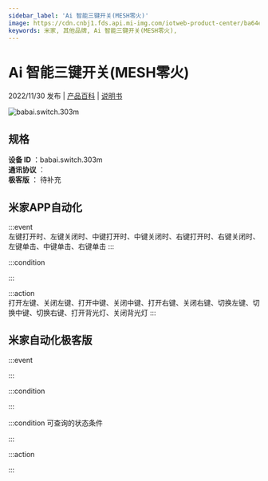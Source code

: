 ```yaml
---
sidebar_label: 'Ai 智能三键开关(MESH零火)'
image: https://cdn.cnbj1.fds.api.mi-img.com/iotweb-product-center/ba64e7f4fdc1b239f4072ec18e4a11fc_1661932880690.png?GalaxyAccessKeyId=AKVGLQWBOVIRQ3XLEW&Expires=9223372036854775807&Signature=LzFCyNv9BJVaDjEN2+1+ym9fYIs=
keywords: 米家, 其他品牌, Ai 智能三键开关(MESH零火), 
---
```

# Ai 智能三键开关(MESH零火)

2022/11/30 发布 | [产品百科](https://home.mi.com/webapp/content/baike/product/index.html?model=babai.switch.303m/) | [说明书](https://home.mi.com/views/introduction.html?model=babai.switch.303m&region=cn)

![babai.switch.303m](https://cdn.cnbj1.fds.api.mi-img.com/iotweb-product-center/ba64e7f4fdc1b239f4072ec18e4a11fc_1661932880690.png?GalaxyAccessKeyId=AKVGLQWBOVIRQ3XLEW&Expires=9223372036854775807&Signature=LzFCyNv9BJVaDjEN2+1+ym9fYIs=)

## 规格  
> 
**设备 ID** ：babai.switch.303m  
**通讯协议** ：  
**极客版**  ： 待补充 


## 米家APP自动化  

:::event  
左键打开时、左键关闭时、中键打开时、中键关闭时、右键打开时、右键关闭时、左键单击、中键单击、右键单击
:::

:::condition  

:::

:::action   
打开左键、关闭左键、打开中键、关闭中键、打开右键、关闭右键、切换左键、切换中键、切换右键、打开背光灯、关闭背光灯
:::

## 米家自动化极客版  

:::event  

:::

:::condition  

:::

:::condition 可查询的状态条件  

:::

:::action  

:::

        
